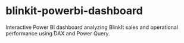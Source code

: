 # blinkit-powerbi-dashboard
Interactive Power BI dashboard analyzing BlinkIt sales and operational performance using DAX and Power Query.

